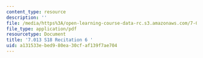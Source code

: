 ```yaml
---
content_type: resource
description: ''
file: /media/https%3A/open-learning-course-data-rc.s3.amazonaws.com/7-013-introductory-biology-spring-2018/a131533ebed980ea30cfaf139f7ae704_MIT7_013s18R6Q.pdf
file_type: application/pdf
resourcetype: Document
title: '7.013 S18 Recitation 6 '
uid: a131533e-bed9-80ea-30cf-af139f7ae704
---
```

